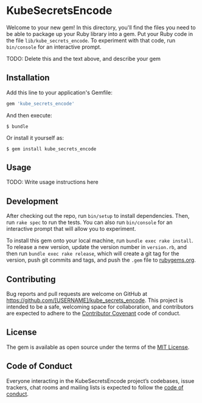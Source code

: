 # KubeSecretsEncode

Welcome to your new gem! In this directory, you'll find the files you need to be able to package up your Ruby library into a gem. Put your Ruby code in the file `lib/kube_secrets_encode`. To experiment with that code, run `bin/console` for an interactive prompt.

TODO: Delete this and the text above, and describe your gem

## Installation

Add this line to your application's Gemfile:

```ruby
gem 'kube_secrets_encode'
```

And then execute:

    $ bundle

Or install it yourself as:

    $ gem install kube_secrets_encode

## Usage

TODO: Write usage instructions here

## Development

After checking out the repo, run `bin/setup` to install dependencies. Then, run `rake spec` to run the tests. You can also run `bin/console` for an interactive prompt that will allow you to experiment.

To install this gem onto your local machine, run `bundle exec rake install`. To release a new version, update the version number in `version.rb`, and then run `bundle exec rake release`, which will create a git tag for the version, push git commits and tags, and push the `.gem` file to [rubygems.org](https://rubygems.org).

## Contributing

Bug reports and pull requests are welcome on GitHub at https://github.com/[USERNAME]/kube_secrets_encode. This project is intended to be a safe, welcoming space for collaboration, and contributors are expected to adhere to the [Contributor Covenant](http://contributor-covenant.org) code of conduct.

## License

The gem is available as open source under the terms of the [MIT License](http://opensource.org/licenses/MIT).

## Code of Conduct

Everyone interacting in the KubeSecretsEncode project’s codebases, issue trackers, chat rooms and mailing lists is expected to follow the [code of conduct](https://github.com/[USERNAME]/kube_secrets_encode/blob/master/CODE_OF_CONDUCT.md).
